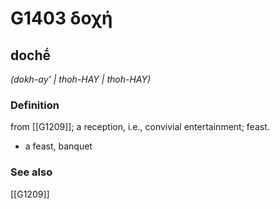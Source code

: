 # G1403 δοχή

## dochḗ

_(dokh-ay' | thoh-HAY | thoh-HAY)_

### Definition

from [[G1209]]; a reception, i.e., convivial entertainment; feast.

- a feast, banquet

### See also

[[G1209]]

